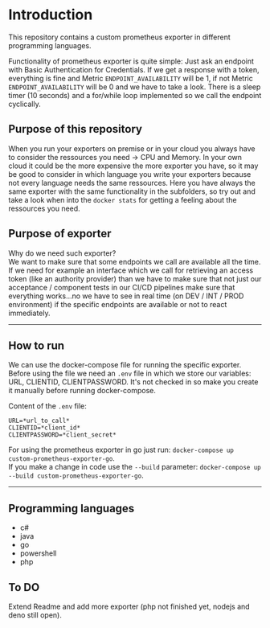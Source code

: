 # Introduction

This repository contains a custom prometheus exporter in different programming languages.

Functionality of prometheus exporter is quite simple: Just ask an endpoint with Basic Authentication for Credentials. If we get a response with a token, everything is fine and Metric `ENDPOINT_AVAILABILITY` will be 1, if not Metric `ENDPOINT_AVAILABILITY` will be 0 and we have to take a look. There is a sleep timer (10 seconds) and a for/while loop implemented so we call the endpoint cyclically.  

## Purpose of this repository 

When you run your exporters on premise or in your cloud you always have to consider the ressources you need -> CPU and Memory. In your own cloud it could be the more expensive the more exporter you have, so it may be good to consider in which language you write your exporters because not every language needs the same ressources. Here you have always the same exporter with the same functionality in the subfolders, so try out and take a look when into the `docker stats` for getting a feeling about the ressources you need.   


## Purpose of exporter 

Why do we need such exporter?   
We want to make sure that some endpoints we call are available all the time. If we need for example an interface which we call for retrieving an access token (like an authority provider) than we have to make sure that not just our acceptance / component tests in our CI/CD pipelines make sure that everything works...no we have to see in real time (on DEV / INT / PROD environment) if the specific endpoints are available or not to react immediately. 


---

## How to run

We can use the docker-compose file for running the specific exporter. Before using the file we need an `.env` file in which we store our variables: URL, CLIENTID, CLIENTPASSWORD. It's not checked in so make you create it manually before running docker-compose.

Content of the `.env` file: 

```
URL=*url_to_call*
CLIENTID=*client_id*
CLIENTPASSWORD=*client_secret*
```

For using the prometheus exporter in go just run: `docker-compose up custom-prometheus-exporter-go`.  
If you make a change in code use the `--build` parameter: `docker-compose up --build custom-prometheus-exporter-go`.

---

## Programming languages

- c#
- java
- go
- powershell 
- php

## To DO
Extend Readme and add more exporter (php not finished yet, nodejs and deno still open).
